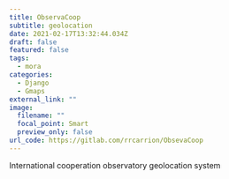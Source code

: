 ```yaml
---
title: ObservaCoop
subtitle: geolocation
date: 2021-02-17T13:32:44.034Z
draft: false
featured: false
tags:
  - mora
categories:
  - Django
  - Gmaps
external_link: ""
image:
  filename: ""
  focal_point: Smart
  preview_only: false
url_code: https://gitlab.com/rrcarrion/ObsevaCoop
---
```

International cooperation observatory geolocation system
